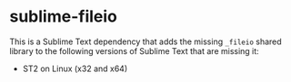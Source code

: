 # sublime-fileio

This is a Sublime Text dependency that adds the missing `_fileio` shared
library to the following versions of Sublime Text that are missing it:

 - ST2 on Linux (x32 and x64)

